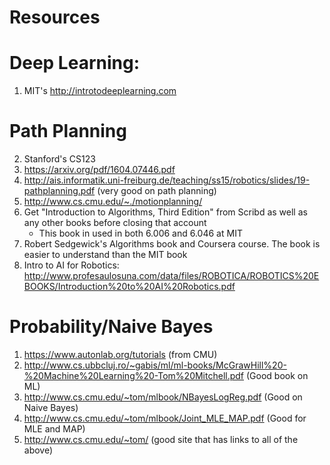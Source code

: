 # Resources

# Deep Learning:
1. MIT's http://introtodeeplearning.com 

# Path Planning
2. Stanford's CS123
3. https://arxiv.org/pdf/1604.07446.pdf
4. http://ais.informatik.uni-freiburg.de/teaching/ss15/robotics/slides/19-pathplanning.pdf (very good on path planning)
5. http://www.cs.cmu.edu/~./motionplanning/
6. Get "Introduction to Algorithms, Third Edition" from Scribd as well as any other books before closing that account
    - This book in used in both 6.006 and 6.046 at MIT
7. Robert Sedgewick's Algorithms book and Coursera course. The book is easier to understand than the MIT book
8. Intro to AI for Robotics: http://www.profesaulosuna.com/data/files/ROBOTICA/ROBOTICS%20EBOOKS/Introduction%20to%20AI%20Robotics.pdf

# Probability/Naive Bayes
1. https://www.autonlab.org/tutorials (from CMU)
2. http://www.cs.ubbcluj.ro/~gabis/ml/ml-books/McGrawHill%20-%20Machine%20Learning%20-Tom%20Mitchell.pdf (Good book on ML)
3. http://www.cs.cmu.edu/~tom/mlbook/NBayesLogReg.pdf (Good on Naive Bayes)
4. http://www.cs.cmu.edu/~tom/mlbook/Joint_MLE_MAP.pdf (Good for MLE and MAP)
5. http://www.cs.cmu.edu/~tom/ (good site that has links to all of the above)

